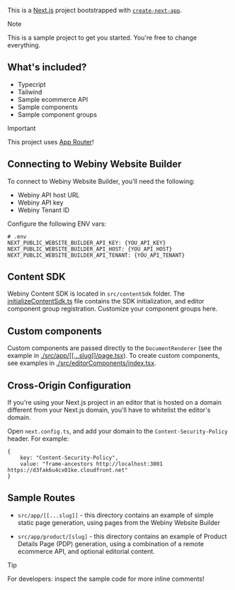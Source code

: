 This is a [Next.js](https://nextjs.org) project bootstrapped with [`create-next-app`](https://nextjs.org/docs/app/api-reference/cli/create-next-app).

> [!NOTE]
> This is a sample project to get you started. You're free to change everything.

## What's included?

- Typecript
- Tailwind
- Sample ecommerce API
- Sample components
- Sample component groups

> [!IMPORTANT]
> This project uses [App Router](https://nextjs.org/docs/app)!

## Connecting to Webiny Website Builder

To connect to Webiny Website Builder, you'll need the following:

- Webiny API host URL
- Webiny API key
- Webiny Tenant ID

Configure the following ENV vars:

```dotenv
# .env
NEXT_PUBLIC_WEBSITE_BUILDER_API_KEY: {YOU_API_KEY}
NEXT_PUBLIC_WEBSITE_BUILDER_API_HOST: {YOU_API_HOST}
NEXT_PUBLIC_WEBSITE_BUILDER_API_TENANT: {YOU_API_TENANT}
```

## Content SDK

Webiny Content SDK is located in `src/contentSdk` folder. The [initializeContentSdk.ts](./src/contentSdk/initializeContentSdk.ts) file contains the SDK initialization, and editor component group registration. Customize your component groups here.

## Custom components

Custom components are passed directly to the `DocumentRenderer` (see the example in [./src/app/[[...slug]]/page.tsx](./src/app/[[...slug]]/page.tsx)).
To create custom components, see examples in [./src/editorComponents/index.tsx](./src/editorComponents/index.tsx).

## Cross-Origin Configuration

If you're using your Next.js project in an editor that is hosted on a domain different from your Next.js domain, you'll have to whitelist the editor's domain.

Open `next.config.ts`, and add your domain to the `Content-Security-Policy` header. For example:

```
{
    key: "Content-Security-Policy",
    value: "frame-ancestors http://localhost:3001 https://d3fak6u4cx01ke.cloudfront.net"
}
```

## Sample Routes

- `src/app/[[...slug]]` - this directory contains an example of simple static page generation, using pages from the Webiny Website Builder

- `src/app/product/[slug]` - this directory contains an example of Product Details Page (PDP) generation, using a combination of a remote ecommerce API, and optional editorial content.


> [!TIP]
> For developers: inspect the sample code for more inline comments!
